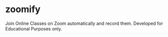 # zoomify

Join Online Classes on Zoom automatically and record them. Developed for Educational Purposes only.
